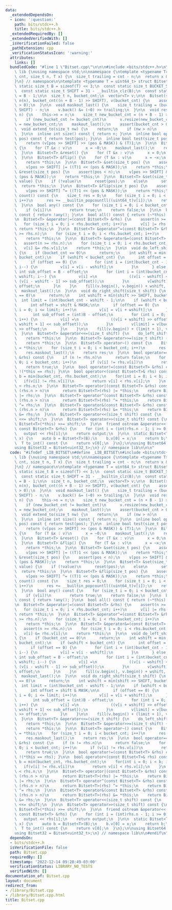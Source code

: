 ```yaml
---
data:
  _extendedDependsOn:
  - icon: ':question:'
    path: bits/stdc++.h
    title: bits/stdc++.h
  _extendedRequiredBy: []
  _extendedVerifiedWith: []
  _isVerificationFailed: false
  _pathExtension: cpp
  _verificationStatusIcon: ':warning:'
  attributes:
    links: []
  bundledCode: "#line 1 \"Bitset.cpp\"\n\n\n#include <bits/stdc++.h>\n\nnamespace\
    \ lib {\nusing namespace std;\n\nnamespace {\ntemplate <typename T> T maskout(size_t\
    \ cnt, size_t n, T x) {\n  size_t trailing = cnt - n;\n  return x & ((~0) >> trailing);\n\
    }\n} // namespace\n\ntemplate <typename T = uint64_t> struct Bitset {\n  const\
    \ static size_t B = sizeof(T) << 3;\n  const static size_t BUCKET_SIZE = B;\n\
    \  const static size_t SHIFT = 31 - __builtin_clz(B);\n  const static size_t MASK\
    \ = B - 1;\n\n  size_t n, bucket_cnt;\n  vector<T> v;\n\n  Bitset(size_t n) :\
    \ n(n), bucket_cnt((n + B - 1) >> SHIFT), v(bucket_cnt) {\n    assert(bucket_cnt\
    \ > 0);\n  }\n\n  void maskout_last() {\n    size_t trailing = (bucket_cnt <<\
    \ SHIFT) - n;\n    v.back() &= (~0) >> trailing;\n  }\n\n  void resize(size_t\
    \ n) {\n    this->n = n;\n    size_t new_bucket_cnt = (n + B - 1) >> SHIFT;\n\
    \    if (new_bucket_cnt != bucket_cnt)\n      v.resize(new_bucket_cnt);\n    bucket_cnt\
    \ = new_bucket_cnt;\n    maskout_last();\n    assert(bucket_cnt > 0);\n  }\n\n\
    \  void extend_to(size_t nw) {\n    return;\n    if (nw > n)\n      resize(nw);\n\
    \  }\n\n  inline int size() const { return n; }\n\n  inline bool operator[](int\
    \ pos) const { return test(pos); }\n\n  inline bool test(size_t pos) const {\n\
    \    return (v[pos >> SHIFT] >> (pos & MASK)) & (T)1;\n  }\n\n  Bitset<T> &set()\
    \ {\n    for (T &x : v)\n      x = ~0;\n    maskout_last();\n    return *this;\n\
    \  }\n\n  Bitset<T> &reset() {\n    for (T &x : v)\n      x = 0;\n    return *this;\n\
    \  }\n\n  Bitset<T> &flip() {\n    for (T &x : v)\n      x = ~x;\n    maskout_last();\n\
    \    return *this;\n  }\n\n  Bitset<T> &set(size_t pos) {\n    assert(pos < n);\n\
    \    v[pos >> SHIFT] |= ((T)1 << (pos & MASK));\n    return *this;\n  }\n\n  Bitset<T>\
    \ &reset(size_t pos) {\n    assert(pos < n);\n    v[pos >> SHIFT] &= ~((T)1 <<\
    \ (pos & MASK));\n    return *this;\n  }\n\n  Bitset<T> &set(size_t pos, bool\
    \ value) {\n    if (!value)\n      reset(pos);\n    else\n      set(pos);\n  \
    \  return *this;\n  }\n\n  Bitset<T> &flip(size_t pos) {\n    assert(pos < n);\n\
    \    v[pos >> SHIFT] ^= ((T)1 << (pos & MASK));\n    return *this;\n  }\n\n  int\
    \ count() const {\n    size_t res = 0;\n    for (size_t i = 0; i < bucket_cnt;\
    \ i++)\n      res += __builtin_popcountll((uint64_t)v[i]);\n    return res;\n\
    \  }\n\n  bool any() const {\n    for (size_t i = 0; i < bucket_cnt; i++)\n  \
    \    if (v[i])\n        return true;\n    return false;\n  }\n\n  bool none()\
    \ const { return !any(); }\n\n  bool all() const { return (~*this).none(); }\n\
    \n  Bitset<T> &operator|=(const Bitset<T> &rhs) {\n    assert(n >= rhs.n);\n \
    \   for (size_t i = 0; i < rhs.bucket_cnt; i++)\n      v[i] |= rhs.v[i];\n   \
    \ return *this;\n  }\n\n  Bitset<T> &operator^=(const Bitset<T> &rhs) {\n    assert(n\
    \ >= rhs.n);\n    for (size_t i = 0; i < rhs.bucket_cnt; i++)\n      v[i] ^= rhs.v[i];\n\
    \    return *this;\n  }\n\n  Bitset<T> &operator&=(const Bitset<T> &rhs) {\n \
    \   assert(n >= rhs.n);\n    for (size_t i = 0; i < rhs.bucket_cnt; i++)\n   \
    \   v[i] &= rhs.v[i];\n    return *this;\n  }\n\n  void do_left_shift(size_t shift)\
    \ {\n    if (bucket_cnt == 0)\n      return;\n    int wshift = min(shift >> SHIFT,\
    \ bucket_cnt);\n    if (wshift < bucket_cnt) {\n      int offset = shift & MASK;\n\
    \      if (offset == 0) {\n        for (int i = (int)bucket_cnt - 1; i >= wshift;\
    \ i--) {\n          v[i] = v[i - wshift];\n        }\n      } else {\n       \
    \ int sub_offset = B - offset;\n        for (int i = (int)bucket_cnt - 1; i >\
    \ wshift; i--) {\n          v[i] =\n              ((v[i - wshift] << offset) |\
    \ (v[i - wshift - 1] >> sub_offset));\n        }\n        v[wshift] = v[0] <<\
    \ offset;\n      }\n    }\n    fill(v.begin(), v.begin() + wshift, (T)0);\n  \
    \  maskout_last();\n  }\n\n  void do_right_shift(size_t shift) {\n    if (bucket_cnt\
    \ == 0)\n      return;\n    int wshift = min(shift >> SHIFT, bucket_cnt);\n  \
    \  int limit = (int)bucket_cnt - wshift - 1;\n\n    if (wshift < bucket_cnt) {\n\
    \      int offset = shift & MASK;\n\n      if (offset == 0) {\n        for (int\
    \ i = 0; i <= limit; i++)\n          v[i] = v[i + wshift];\n      } else {\n \
    \       int sub_offset = (int)B - offset;\n        for (int i = 0; i < limit;\
    \ i++) {\n          v[i] =\n              ((v[i + wshift] >> offset) | (v[i +\
    \ wshift + 1] << sub_offset));\n        }\n        v[limit] = v[bucket_cnt - 1]\
    \ >> offset;\n      }\n    }\n\n    fill(v.begin() + (limit + 1), v.end(), (T)0);\n\
    \  }\n\n  Bitset<T> &operator<<=(size_t shift) {\n    do_left_shift(shift);\n\
    \    return *this;\n  }\n\n  Bitset<T> &operator>>=(size_t shift) {\n    do_right_shift(shift);\n\
    \    return *this;\n  }\n\n  Bitset<T> operator~() const {\n    Bitset<T> res\
    \ = *this;\n    for (size_t i = 0; i < bucket_cnt; i++)\n      res.v[i] = ~res.v[i];\n\
    \    res.maskout_last();\n    return res;\n  }\n\n  bool operator==(const Bitset<T>\
    \ &rhs) const {\n    if (n != rhs.n)\n      return false;\n    for (size_t i =\
    \ 0; i < bucket_cnt; i++)\n      if (v[i] != rhs.v[i])\n        return false;\n\
    \    return true;\n  }\n\n  bool operator!=(const Bitset<T> &rhs) const { return\
    \ !(*this == rhs); }\n\n  bool operator<(const Bitset<T>& rhs) const {\n    int\
    \ b = min(bucket_cnt, rhs.bucket_cnt);\n    for(int i = 0; i < b; i++) {\n   \
    \   if(v[i] != rhs.v[i])\n        return v[i] < rhs.v[i];\n    }\n    return n\
    \ < rhs.n;\n  }\n\n  Bitset<T> operator|(const Bitset<T> &rhs) const {\n    if\
    \ (rhs.n > n)\n      return Bitset<T>(rhs) |= *this;\n    return Bitset<T>(*this)\
    \ |= rhs;\n  }\n\n  Bitset<T> operator^(const Bitset<T> &rhs) const {\n    if\
    \ (rhs.n > n)\n      return Bitset<T>(rhs) ^= *this;\n    return Bitset<T>(*this)\
    \ ^= rhs;\n  }\n\n  Bitset<T> operator&(const Bitset<T> &rhs) const {\n    if\
    \ (rhs.n > n)\n      return Bitset<T>(rhs) &= *this;\n    return Bitset<T>(*this)\
    \ &= rhs;\n  }\n\n  Bitset<T> operator<<(size_t shift) const {\n    return Bitset<T>(*this)\
    \ <<= shift;\n  }\n\n  Bitset<T> operator>>(size_t shift) const {\n    return\
    \ Bitset<T>(*this) >>= shift;\n  }\n\n  friend ostream &operator<<(ostream &output,\
    \ const Bitset<T> &rhs) {\n    for (int i = (int)rhs.n - 1; i >= 0; i--)\n   \
    \   output << rhs[i];\n    return output;\n  }\n\n  static Bitset<T> from_int(T\
    \ x) {\n    auto b = Bitset<T>(B);\n    b.v[0] = x;\n    return b;\n  }\n  \n\
    \  T to_int() const {\n    return v[0];\n  }\n};\n\nusing Bitset64 = Bitset<uint64_t>;\n\
    using Bitset32 = Bitset<uint32_t>;\n} // namespace lib\n\n\n"
  code: "#ifndef _LIB_BITSET\n#define _LIB_BITSET\n#include <bits/stdc++.h>\n\nnamespace\
    \ lib {\nusing namespace std;\n\nnamespace {\ntemplate <typename T> T maskout(size_t\
    \ cnt, size_t n, T x) {\n  size_t trailing = cnt - n;\n  return x & ((~0) >> trailing);\n\
    }\n} // namespace\n\ntemplate <typename T = uint64_t> struct Bitset {\n  const\
    \ static size_t B = sizeof(T) << 3;\n  const static size_t BUCKET_SIZE = B;\n\
    \  const static size_t SHIFT = 31 - __builtin_clz(B);\n  const static size_t MASK\
    \ = B - 1;\n\n  size_t n, bucket_cnt;\n  vector<T> v;\n\n  Bitset(size_t n) :\
    \ n(n), bucket_cnt((n + B - 1) >> SHIFT), v(bucket_cnt) {\n    assert(bucket_cnt\
    \ > 0);\n  }\n\n  void maskout_last() {\n    size_t trailing = (bucket_cnt <<\
    \ SHIFT) - n;\n    v.back() &= (~0) >> trailing;\n  }\n\n  void resize(size_t\
    \ n) {\n    this->n = n;\n    size_t new_bucket_cnt = (n + B - 1) >> SHIFT;\n\
    \    if (new_bucket_cnt != bucket_cnt)\n      v.resize(new_bucket_cnt);\n    bucket_cnt\
    \ = new_bucket_cnt;\n    maskout_last();\n    assert(bucket_cnt > 0);\n  }\n\n\
    \  void extend_to(size_t nw) {\n    return;\n    if (nw > n)\n      resize(nw);\n\
    \  }\n\n  inline int size() const { return n; }\n\n  inline bool operator[](int\
    \ pos) const { return test(pos); }\n\n  inline bool test(size_t pos) const {\n\
    \    return (v[pos >> SHIFT] >> (pos & MASK)) & (T)1;\n  }\n\n  Bitset<T> &set()\
    \ {\n    for (T &x : v)\n      x = ~0;\n    maskout_last();\n    return *this;\n\
    \  }\n\n  Bitset<T> &reset() {\n    for (T &x : v)\n      x = 0;\n    return *this;\n\
    \  }\n\n  Bitset<T> &flip() {\n    for (T &x : v)\n      x = ~x;\n    maskout_last();\n\
    \    return *this;\n  }\n\n  Bitset<T> &set(size_t pos) {\n    assert(pos < n);\n\
    \    v[pos >> SHIFT] |= ((T)1 << (pos & MASK));\n    return *this;\n  }\n\n  Bitset<T>\
    \ &reset(size_t pos) {\n    assert(pos < n);\n    v[pos >> SHIFT] &= ~((T)1 <<\
    \ (pos & MASK));\n    return *this;\n  }\n\n  Bitset<T> &set(size_t pos, bool\
    \ value) {\n    if (!value)\n      reset(pos);\n    else\n      set(pos);\n  \
    \  return *this;\n  }\n\n  Bitset<T> &flip(size_t pos) {\n    assert(pos < n);\n\
    \    v[pos >> SHIFT] ^= ((T)1 << (pos & MASK));\n    return *this;\n  }\n\n  int\
    \ count() const {\n    size_t res = 0;\n    for (size_t i = 0; i < bucket_cnt;\
    \ i++)\n      res += __builtin_popcountll((uint64_t)v[i]);\n    return res;\n\
    \  }\n\n  bool any() const {\n    for (size_t i = 0; i < bucket_cnt; i++)\n  \
    \    if (v[i])\n        return true;\n    return false;\n  }\n\n  bool none()\
    \ const { return !any(); }\n\n  bool all() const { return (~*this).none(); }\n\
    \n  Bitset<T> &operator|=(const Bitset<T> &rhs) {\n    assert(n >= rhs.n);\n \
    \   for (size_t i = 0; i < rhs.bucket_cnt; i++)\n      v[i] |= rhs.v[i];\n   \
    \ return *this;\n  }\n\n  Bitset<T> &operator^=(const Bitset<T> &rhs) {\n    assert(n\
    \ >= rhs.n);\n    for (size_t i = 0; i < rhs.bucket_cnt; i++)\n      v[i] ^= rhs.v[i];\n\
    \    return *this;\n  }\n\n  Bitset<T> &operator&=(const Bitset<T> &rhs) {\n \
    \   assert(n >= rhs.n);\n    for (size_t i = 0; i < rhs.bucket_cnt; i++)\n   \
    \   v[i] &= rhs.v[i];\n    return *this;\n  }\n\n  void do_left_shift(size_t shift)\
    \ {\n    if (bucket_cnt == 0)\n      return;\n    int wshift = min(shift >> SHIFT,\
    \ bucket_cnt);\n    if (wshift < bucket_cnt) {\n      int offset = shift & MASK;\n\
    \      if (offset == 0) {\n        for (int i = (int)bucket_cnt - 1; i >= wshift;\
    \ i--) {\n          v[i] = v[i - wshift];\n        }\n      } else {\n       \
    \ int sub_offset = B - offset;\n        for (int i = (int)bucket_cnt - 1; i >\
    \ wshift; i--) {\n          v[i] =\n              ((v[i - wshift] << offset) |\
    \ (v[i - wshift - 1] >> sub_offset));\n        }\n        v[wshift] = v[0] <<\
    \ offset;\n      }\n    }\n    fill(v.begin(), v.begin() + wshift, (T)0);\n  \
    \  maskout_last();\n  }\n\n  void do_right_shift(size_t shift) {\n    if (bucket_cnt\
    \ == 0)\n      return;\n    int wshift = min(shift >> SHIFT, bucket_cnt);\n  \
    \  int limit = (int)bucket_cnt - wshift - 1;\n\n    if (wshift < bucket_cnt) {\n\
    \      int offset = shift & MASK;\n\n      if (offset == 0) {\n        for (int\
    \ i = 0; i <= limit; i++)\n          v[i] = v[i + wshift];\n      } else {\n \
    \       int sub_offset = (int)B - offset;\n        for (int i = 0; i < limit;\
    \ i++) {\n          v[i] =\n              ((v[i + wshift] >> offset) | (v[i +\
    \ wshift + 1] << sub_offset));\n        }\n        v[limit] = v[bucket_cnt - 1]\
    \ >> offset;\n      }\n    }\n\n    fill(v.begin() + (limit + 1), v.end(), (T)0);\n\
    \  }\n\n  Bitset<T> &operator<<=(size_t shift) {\n    do_left_shift(shift);\n\
    \    return *this;\n  }\n\n  Bitset<T> &operator>>=(size_t shift) {\n    do_right_shift(shift);\n\
    \    return *this;\n  }\n\n  Bitset<T> operator~() const {\n    Bitset<T> res\
    \ = *this;\n    for (size_t i = 0; i < bucket_cnt; i++)\n      res.v[i] = ~res.v[i];\n\
    \    res.maskout_last();\n    return res;\n  }\n\n  bool operator==(const Bitset<T>\
    \ &rhs) const {\n    if (n != rhs.n)\n      return false;\n    for (size_t i =\
    \ 0; i < bucket_cnt; i++)\n      if (v[i] != rhs.v[i])\n        return false;\n\
    \    return true;\n  }\n\n  bool operator!=(const Bitset<T> &rhs) const { return\
    \ !(*this == rhs); }\n\n  bool operator<(const Bitset<T>& rhs) const {\n    int\
    \ b = min(bucket_cnt, rhs.bucket_cnt);\n    for(int i = 0; i < b; i++) {\n   \
    \   if(v[i] != rhs.v[i])\n        return v[i] < rhs.v[i];\n    }\n    return n\
    \ < rhs.n;\n  }\n\n  Bitset<T> operator|(const Bitset<T> &rhs) const {\n    if\
    \ (rhs.n > n)\n      return Bitset<T>(rhs) |= *this;\n    return Bitset<T>(*this)\
    \ |= rhs;\n  }\n\n  Bitset<T> operator^(const Bitset<T> &rhs) const {\n    if\
    \ (rhs.n > n)\n      return Bitset<T>(rhs) ^= *this;\n    return Bitset<T>(*this)\
    \ ^= rhs;\n  }\n\n  Bitset<T> operator&(const Bitset<T> &rhs) const {\n    if\
    \ (rhs.n > n)\n      return Bitset<T>(rhs) &= *this;\n    return Bitset<T>(*this)\
    \ &= rhs;\n  }\n\n  Bitset<T> operator<<(size_t shift) const {\n    return Bitset<T>(*this)\
    \ <<= shift;\n  }\n\n  Bitset<T> operator>>(size_t shift) const {\n    return\
    \ Bitset<T>(*this) >>= shift;\n  }\n\n  friend ostream &operator<<(ostream &output,\
    \ const Bitset<T> &rhs) {\n    for (int i = (int)rhs.n - 1; i >= 0; i--)\n   \
    \   output << rhs[i];\n    return output;\n  }\n\n  static Bitset<T> from_int(T\
    \ x) {\n    auto b = Bitset<T>(B);\n    b.v[0] = x;\n    return b;\n  }\n  \n\
    \  T to_int() const {\n    return v[0];\n  }\n};\n\nusing Bitset64 = Bitset<uint64_t>;\n\
    using Bitset32 = Bitset<uint32_t>;\n} // namespace lib\n\n#endif\n"
  dependsOn:
  - bits/stdc++.h
  isVerificationFile: false
  path: Bitset.cpp
  requiredBy: []
  timestamp: '2022-12-14 09:28:49-03:00'
  verificationStatus: LIBRARY_NO_TESTS
  verifiedWith: []
documentation_of: Bitset.cpp
layout: document
redirect_from:
- /library/Bitset.cpp
- /library/Bitset.cpp.html
title: Bitset.cpp
---
```

